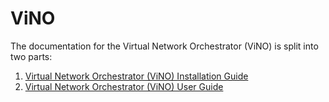 # ViNO

The documentation for the Virtual Network Orchestrator (ViNO) is split into two parts:

1. [Virtual Network Orchestrator (ViNO) Installation Guide](INSTALL.md)
2. [Virtual Network Orchestrator (ViNO) User Guide](USER.md)